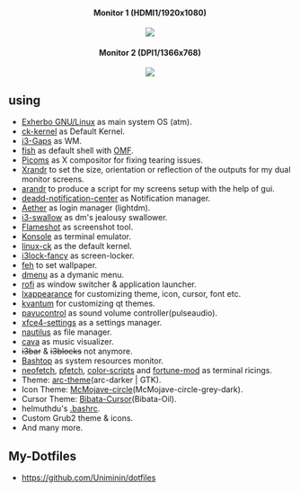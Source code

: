 
<h4 align="center">Monitor 1 (HDMI1/1920x1080)</h4>

<p align="center">
  <img src="https://github.com/Uniminin/i3Gaps-Config/blob/master/Screenshots/MN1.png"/>
</p>

<h4 align="center">Monitor 2 (DPI1/1366x768)</h4>

<p align="center">
  <img src="https://github.com/Uniminin/i3Gaps-Config/blob/master/Screenshots/MN2.png"/>
</p>

## using
* <a href=https://exherbo.org/>Exherbo GNU/Linux</a> as main system OS (atm).
* <a href=https://packages.gentoo.org/packages/sys-kernel/ck-sources3>ck-kernel</a> as Default Kernel.
* <a href=https://github.com/Airblader/i3>i3-Gaps</a> as WM.
* <a href=https://fishshell.com/>fish</a> as default shell with <a href=https://github.com/oh-my-fish/oh-my-fish>OMF</a>.
* <a href=https://wiki.archlinux.org/index.php/Picom>Picoms</a> as X compositor for fixing tearing issues.
* <a href=https://wiki.archlinux.org/index.php/Xrandr>Xrandr</a>  to set the size, orientation or reflection of the outputs for my dual monitor screens.
* <a href=https://www.archlinux.org/packages/community/any/arandr/>arandr</a> to produce a script for my screens setup with the help of gui.
* <a href=https://aur.archlinux.org/packages/deadd-notification-center/>deadd-notification-center</a> as Notification manager.
* <a href=https://github.com/NoiSek/Aether>Aether</a> as login manager (lightdm).
* <a href=https://github.com/jamesofarrell/i3-swallow>i3-swallow</a> as dm's jealousy swallower.
* <a href=https://flameshot.js.org/>Flameshot</a> as screenshot tool.
* <a href=https://konsole.kde.org/>Konsole</a> as terminal emulator.
* <a href=https://wiki.archlinux.org/index.php/Linux-ck>linux-ck</a> as the default kernel.
* <a href=https://github.com/meskarune/i3lock-fancy/>i3lock-fancy</a> as screen-locker.
* <a href=https://www.archlinux.org/packages/extra/x86_64/feh/>feh</a> to set wallpaper.
* <a href=https://tools.suckless.org/dmenu/>dmenu</a> as a dymanic menu.
* <a href=https://github.com/davatorium/rofi>rofi</a> as window switcher & application launcher.
* <a href=https://www.archlinux.org/packages/community/x86_64/lxappearance/>lxappearance</a> for customizing theme, icon, cursor, font etc.
* <a href=https://www.archlinux.org/packages/community/x86_64/kvantum-qt5/>kvantum</a> for customizing qt themes.
* <a href=https://www.archlinux.org/packages/extra/x86_64/pavucontrol/>pavucontrol</a> as sound volume controller(pulseaudio).
* <a href=https://www.archlinux.org/packages/extra/x86_64/xfce4-settings/>xfce4-settings</a> as a settings manager.
* <a href=https://www.archlinux.org/packages/extra/x86_64/nautilus/>nautilus</a> as file manager.
* <a href=https://github.com/karlstav/cava>cava</a> as music visualizer.
* ~~i3bar~~ & ~~i3blocks~~ not anymore.
* <a href=https://github.com/aristocratos/bashtop>Bashtop</a> as system resources monitor.
* <a href=https://github.com/dylanaraps/neofetch>neofetch</a>, <a href=https://github.com/dylanaraps/pfetch>pfetch</a>, <a href=https://github.com/stark/Color-Scripts>color-scripts</a> and <a href=https://github.com/shlomif/fortune-mod>fortune-mod</a> as terminal ricings.
* Theme: <a href=https://github.com/horst3180/arc-theme>arc-theme</a>(arc-darker | GTK).
* Icon Theme: <a href=https://github.com/vinceliuice/McMojave-circle>McMojave-circle</a>(McMojave-circle-grey-dark).
* Cursor Theme: <a href=https://github.com/KaizIqbal/Bibata_Cursor>Bibata-Cursor</a>(Bibata-Oil).
* helmuthdu's <a href=https://github.com/helmuthdu/dotfiles/blob/master/.bashrc>.bashrc</a>.
* Custom Grub2 theme & icons.
* And many more.

## My-Dotfiles
* https://github.com/Uniminin/dotfiles
